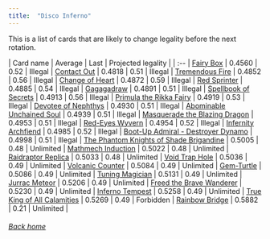 ```yaml
---
title:  "Disco Inferno"
---
```


This is a list of cards that are likely to change legality before the next rotation.

| Card name | Average | Last | Projected legality |
| :-- |
[Fairy Box](https://db.ygoprodeck.com/card/?search=Fairy%20Box) | 0.4560 | 0.52 | Illegal |
[Contact Out](https://db.ygoprodeck.com/card/?search=Contact%20Out) | 0.4818 | 0.51 | Illegal |
[Tremendous Fire](https://db.ygoprodeck.com/card/?search=Tremendous%20Fire) | 0.4852 | 0.56 | Illegal |
[Change of Heart](https://db.ygoprodeck.com/card/?search=Change%20of%20Heart) | 0.4872 | 0.59 | Illegal |
[Red Sprinter](https://db.ygoprodeck.com/card/?search=Red%20Sprinter) | 0.4885 | 0.54 | Illegal |
[Gagagadraw](https://db.ygoprodeck.com/card/?search=Gagagadraw) | 0.4891 | 0.51 | Illegal |
[Spellbook of Secrets](https://db.ygoprodeck.com/card/?search=Spellbook%20of%20Secrets) | 0.4913 | 0.56 | Illegal |
[Primula the Rikka Fairy](https://db.ygoprodeck.com/card/?search=Primula%20the%20Rikka%20Fairy) | 0.4919 | 0.53 | Illegal |
[Devotee of Nephthys](https://db.ygoprodeck.com/card/?search=Devotee%20of%20Nephthys) | 0.4930 | 0.51 | Illegal |
[Abominable Unchained Soul](https://db.ygoprodeck.com/card/?search=Abominable%20Unchained%20Soul) | 0.4939 | 0.51 | Illegal |
[Masquerade the Blazing Dragon](https://db.ygoprodeck.com/card/?search=Masquerade%20the%20Blazing%20Dragon) | 0.4953 | 0.51 | Illegal |
[Red-Eyes Wyvern](https://db.ygoprodeck.com/card/?search=Red-Eyes%20Wyvern) | 0.4954 | 0.52 | Illegal |
[Infernity Archfiend](https://db.ygoprodeck.com/card/?search=Infernity%20Archfiend) | 0.4985 | 0.52 | Illegal |
[Boot-Up Admiral - Destroyer Dynamo](https://db.ygoprodeck.com/card/?search=Boot-Up%20Admiral%20-%20Destroyer%20Dynamo) | 0.4998 | 0.51 | Illegal |
[The Phantom Knights of Shade Brigandine](https://db.ygoprodeck.com/card/?search=The%20Phantom%20Knights%20of%20Shade%20Brigandine) | 0.5005 | 0.48 | Unlimited |
[Mathmech Induction](https://db.ygoprodeck.com/card/?search=Mathmech%20Induction) | 0.5022 | 0.48 | Unlimited |
[Raidraptor Replica](https://db.ygoprodeck.com/card/?search=Raidraptor%20Replica) | 0.5033 | 0.48 | Unlimited |
[Void Trap Hole](https://db.ygoprodeck.com/card/?search=Void%20Trap%20Hole) | 0.5036 | 0.49 | Unlimited |
[Volcanic Counter](https://db.ygoprodeck.com/card/?search=Volcanic%20Counter) | 0.5084 | 0.49 | Unlimited |
[Gem-Turtle](https://db.ygoprodeck.com/card/?search=Gem-Turtle) | 0.5086 | 0.49 | Unlimited |
[Tuning Magician](https://db.ygoprodeck.com/card/?search=Tuning%20Magician) | 0.5131 | 0.49 | Unlimited |
[Jurrac Meteor](https://db.ygoprodeck.com/card/?search=Jurrac%20Meteor) | 0.5206 | 0.49 | Unlimited |
[Freed the Brave Wanderer](https://db.ygoprodeck.com/card/?search=Freed%20the%20Brave%20Wanderer) | 0.5230 | 0.49 | Unlimited |
[Inferno Tempest](https://db.ygoprodeck.com/card/?search=Inferno%20Tempest) | 0.5258 | 0.49 | Unlimited |
[True King of All Calamities](https://db.ygoprodeck.com/card/?search=True%20King%20of%20All%20Calamities) | 0.5269 | 0.49 | Forbidden |
[Rainbow Bridge](https://db.ygoprodeck.com/card/?search=Rainbow%20Bridge) | 0.5882 | 0.21 | Unlimited |

###### [Back home](index)
